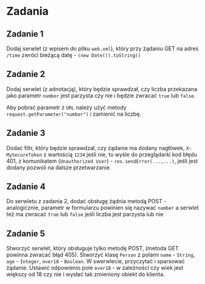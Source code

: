 # Zadania

## Zadanie 1

Dodaj serwlet (z wpisem do pliku `web.xml`), który przy żądaniu GET na adres `/time`
zwróci bieżącą datę - `(new Date()).toString()`

## Zadanie 2

Dodaj serwlet (z adnotacją), który będzie sprawdzał, czy liczba przekazana jako parametr `number`
jest parzysta czy nie i będzie zwracać `true` lub `false`.

Aby pobrać parametr z `URL` należy użyć metody `request.getParameter("number")` i zamienić na liczbę.

## Zadanie 3

Dodać filtr, który będzie sprawdzał, czy żądanie ma dodany nagłówek,
`X-MySecureToken` z wartością `1234` jeśli nie, to wyśle do przeglądarki kod błędu 401,
z komunikatem (`Unauthorized User`)  - `res.sendError(...,...)`, jeśli jest dodany
pozwoli na dalsze przetwarzanie.

## Zadanie 4

Do serwletu z zadania 2, dodać obsługę żądnia metodą POST - analogicznie, parametr w formularzu powinien się nazywać
`number` a serwlet też ma zwracać `true` lub `false` jeśli liczba jest parzysta lub nie


## Zadanie 5

Stworzyć serwlet, który obsługuje tylko metodę POST, (metoda GET powinna zwracać błąd 405).
Stworzyć klasę `Person` z polami `name` - `String`, `age` - `Integer`, `over18` - `Boolean`.
W swerwlecie, przyczytać i sparsować żądanie. Ustawić odpowienio pole `over18` - w zależności czy wiek jest
większy od 18 czy nie i wysłać tak zmieniony obiekt do klienta. 
